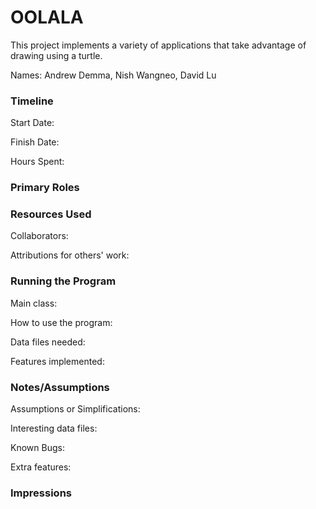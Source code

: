 OOLALA
====

This project implements a variety of applications that take advantage of drawing using a turtle.

Names: Andrew Demma, Nish Wangneo, David Lu


### Timeline

Start Date: 

Finish Date: 

Hours Spent:

### Primary Roles


### Resources Used

Collaborators:

Attributions for others' work:


### Running the Program

Main class:

How to use the program:

Data files needed: 

Features implemented:



### Notes/Assumptions

Assumptions or Simplifications:

Interesting data files:

Known Bugs:

Extra features:


### Impressions

